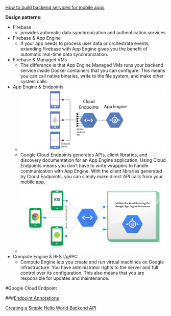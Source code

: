 

[How to build backend services for mobile apps](https://cloud.google.com/solutions/mobile/mobile-app-backend-on-cloud-platform)

**Design patterns**:

- Firebase
	- provides automatic data synchronization and authentication services	
- Firebase & App Engine
	- If your app needs to process user data or orchestrate events, extending Firebase with App Engine gives you the benefit of automatic real-time data synchronization.	
- Firebase & Managed VMs
	- The difference is that App Engine Managed VMs runs your backend service inside Docker containers that you can configure. This means you can call native binaries, write to the file system, and make other system calls.	
- App Engine & Endpoints
	- ![app engine could endpoints](files/roadmap-appengine-endpoints.png)
	- Google Cloud Endpoints generates APIs, client libraries, and discovery documentation for an App Engine application. Using Cloud Endpoints means you don’t have to write wrappers to handle communication with App Engine. With the client libraries generated by Cloud Endpoints, you can simply make direct API calls from your mobile app.	
	- ![mobile endpoints app engine](files/endpoints.png)
- Compute Engine & REST/gRPC
	- Compute Engine lets you create and run virtual machines on Google infrastructure. You have administrator rights to the server and full control over its configuration. This also means that you are responsible for updates and maintenance.

#Google Cloud Endpoint

###[Endpoint Annotations](https://cloud.google.com/appengine/docs/java/endpoints/annotations)



[Creating a Simple Hello World Backend API](https://cloud.google.com/appengine/docs/java/endpoints/getstarted/backend/hello_world)
